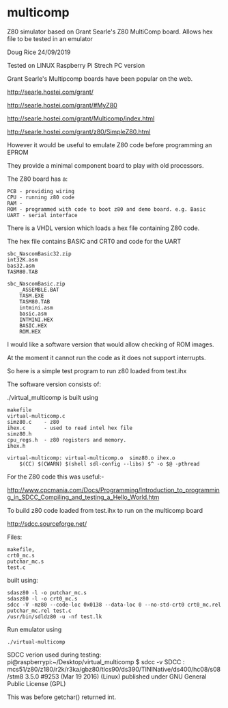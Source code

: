 # multicomp
Z80 simulator based on Grant Searle's Z80 MultiComp board. Allows hex file to be tested in an emulator
 
Doug Rice 24/09/2019

Tested on LINUX Raspberry Pi Strech PC version

Grant Searle's Multipcomp boards have been popular on the web.

 http://searle.hostei.com/grant/
 
 http://searle.hostei.com/grant/#MyZ80
 
 http://searle.hostei.com/grant/Multicomp/index.html

 http://searle.hostei.com/grant/z80/SimpleZ80.html

However it would be useful to emulate Z80 code before programming an EPROM

They provide a minimal component board to play with old processors.

The Z80 board has a:

	PCB - providing wiring
	CPU - running z80 code
	RAM - 
	ROM - programmed with code to boot z80 and demo board. e.g. Basic
	UART - serial interface

There is a VHDL version which loads a hex file containing Z80 code.

The hex file contains BASIC and CRT0 and code for the UART

	sbc_NascomBasic32.zip
    int32K.asm
    bas32.asm
    TASM80.TAB

	sbc_NascomBasic.zip
		_ASSEMBLE.BAT
		TASM.EXE
		TASM80.TAB
		intmini.asm
		basic.asm
		INTMINI.HEX
		BASIC.HEX
		ROM.HEX
		
I would like a software version that would allow checking of ROM images.

At the moment it cannot run the code as it does not support interrupts.

So here is a simple test program to run z80 loaded from test.ihx

The software version consists of:

  ./virtual_multicomp is built using
  
	makefile
	virtual-multicomp.c 
	simz80.c 	- z80
	ihex.c		- used to read intel hex file
	simz80.h 
	cpu_regs.h  - z80 registers and memory.
	ihex.h

	virtual-multicomp: virtual-multicomp.o  simz80.o ihex.o  
		$(CC) $(CWARN) $(shell sdl-config --libs) $^ -o $@ -pthread

For the Z80 code this was useful:-

http://www.cpcmania.com/Docs/Programming/Introduction_to_programming_in_SDCC_Compiling_and_testing_a_Hello_World.htm

To build z80 code loaded from test.ihx to run on the multicomp board

http://sdcc.sourceforge.net/

Files:

    makefile,
    crt0_mc.s
    putchar_mc.s  
    test.c
  
built using:
  
	sdasz80 -l -o putchar_mc.s
	sdasz80 -l -o crt0_mc.s
	sdcc -V -mz80 --code-loc 0x0138 --data-loc 0 --no-std-crt0 crt0_mc.rel putchar_mc.rel test.c
	/usr/bin/sdldz80 -u -nf test.lk
 
Run emulator using

 	./virtual-multicomp 


SDCC verion used during testing:
pi@raspberrypi:~/Desktop/virtual_multicomp $ sdcc -v
SDCC : mcs51/z80/z180/r2k/r3ka/gbz80/tlcs90/ds390/TININative/ds400/hc08/s08/stm8 3.5.0 #9253 (Mar 19 2016) (Linux)
published under GNU General Public License (GPL)

This was before getchar() returned int.

